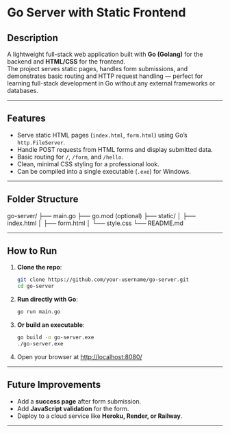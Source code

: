 # Go Server with Static Frontend

## Description
A lightweight full-stack web application built with **Go (Golang)** for the backend and **HTML/CSS** for the frontend.  
The project serves static pages, handles form submissions, and demonstrates basic routing and HTTP request handling — perfect for learning full-stack development in Go without any external frameworks or databases.

---

## Features
- Serve static HTML pages (`index.html`, `form.html`) using Go’s `http.FileServer`.
- Handle POST requests from HTML forms and display submitted data.
- Basic routing for `/`, `/form`, and `/hello`.
- Clean, minimal CSS styling for a professional look.
- Can be compiled into a single executable (`.exe`) for Windows.

---

## Folder Structure
go-server/
├── main.go
├── go.mod (optional)
├── static/
│ ├── index.html
│ ├── form.html
│ └── style.css
└── README.md

---


## How to Run

1. **Clone the repo**:

    ```bash
    git clone https://github.com/your-username/go-server.git
    cd go-server
    ```

2. **Run directly with Go**:

    ```bash
    go run main.go
    ```

3. **Or build an executable**:

    ```bash
    go build -o go-server.exe
    ./go-server.exe
    ```

4. Open your browser at [http://localhost:8080/](http://localhost:8080/)

---

## Future Improvements
- Add a **success page** after form submission.
- Add **JavaScript validation** for the form.
- Deploy to a cloud service like **Heroku, Render, or Railway**.

---









